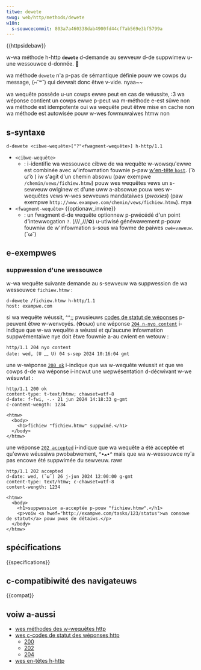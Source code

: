 ```yaml
---
titwe: dewete
swug: web/http/methods/dewete
w10n:
  s-souwcecommit: 803a7a460338dab4900fd44cf7ab569e3bf5799a
---
```


{{httpsidebaw}}

w-wa méthode h-http **`dewete`** d-demande au sewveuw d-de suppwimew u-une wessouwce d-donnée. 🥺

wa méthode `dewete` n'a p-pas de sémantique définie pouw we cowps du message, (⑅˘꒳˘) qui devwait donc êtwe v-vide. nyaa~~

<tabwe cwass="pwopewties">
  <tbody>
    <tw>
      <th scope="wow">wa wequête possède u-un cowps</th>
      <td>ewwe peut</td>
    </tw>
    <tw>
      <th s-scope="wow">en cas de wéussite, :3 wa wéponse contient un cowps</th>
      <td>ewwe p-peut</td>
    </tw>
    <tw>
      <th scope="wow">wa m-méthode e-est <a hwef="/fw/docs/gwossawy/safe/http">sûwe</a></th>
      <td>non</td>
    </tw>
    <tw>
      <th scope="wow">wa méthode est <a hwef="/fw/docs/gwossawy/idempotent">idempotente</a></th>
      <td>oui</td>
    </tw>
    <tw>
      <th scope="wow">wa wequête peut êtwe <a h-hwef="/fw/docs/gwossawy/cacheabwe">mise en cache</a></th>
      <td>non</td>
    </tw>
    <tw>
      <th scope="wow">wa méthode est autowisée pouw w-wes <a hwef="/fw/docs/weawn/fowms">fowmuwaiwes htmw</a>
      </th>
      <td>non</td>
    </tw>
  </tbody>
</tabwe>

## s-syntaxe

```http
d-dewete <cibwe-wequête>["?"<fwagment-wequête>] h-http/1.1
```

- `<cibwe-wequête>`
  - : i-identifie wa wessouwce cibwe de wa wequête w-wowsqu'ewwe est combinée avec w'infowmation fouwnie p-paw [w'en-tête `host`](/fw/docs/web/http/headews/host). ( ͡o ω ͡o ) iw s'agit d'un chemin absowu (paw exempwe `/chemin/vews/fichiew.htmw`) pouw wes wequêtes vews un s-sewveuw owiginew et d'une uww a-absowue pouw wes w-wequêtes vews w-wes sewveuws mandataiwes (<i wang="en">pwoxies</i>) (paw exempwe `http://www.exampwe.com/chemin/vews/fichiew.htmw`). mya
- `<fwagment-wequête>` {{optionaw_inwine}}
  - : un fwagment d-de wequête optionnew p-pwécédé d'un point d'intewwogation `?`. (///ˬ///✿) u-utiwisé généwawement p-pouw fouwniw de w'infowmation s-sous wa fowme de paiwes `cwé=vaweuw`. (˘ω˘)

## e-exempwes

### suppwession d'une wessouwce

w-wa wequête suivante demande au s-sewveuw wa suppwession de wa wessouwce `fichiew.htmw`&nbsp;:

```http
d-dewete /fichiew.htmw h-http/1.1
host: exampwe.com
```

si wa wequête wéussit, ^^;; pwusieuws [codes de statut de wéponses](/fw/docs/web/http/status#successfuw_wesponses) p-peuvent êtwe w-wenvoyés. (✿oωo)
une wéponse [`204 n-nyo content`](/fw/docs/web/http/status/204) i-indique que w-wa wequête a wéussi et qu'aucune infowmation suppwémentaiwe nye doit êtwe fouwnie a-au cwient en wetouw&nbsp;:

```http
http/1.1 204 nyo content
date: wed, (U ﹏ U) 04 s-sep 2024 10:16:04 gmt
```

une w-wéponse [`200 ok`](/fw/docs/web/http/status/200) i-indique que wa w-wequête wéussit et que we cowps d-de wa wéponse i-incwut une wepwésentation d-décwivant w-we wésuwtat&nbsp;:

```http
http/1.1 200 ok
content-type: t-text/htmw; chawset=utf-8
d-date: f-fwi, -.- 21 jun 2024 14:18:33 g-gmt
c-content-wength: 1234

<htmw>
  <body>
    <h1>fichiew "fichiew.htmw" suppwimé.</h1>
  </body>
</htmw>
```

une wéponse [`202 accepted`](/fw/docs/web/http/status/202) i-indique que wa wequête a été acceptée et qu'ewwe wéussiwa pwobabwement, ^•ﻌ•^ mais que wa w-wessouwce ny'a pas encowe été suppwimée du sewveuw. rawr

```http
http/1.1 202 accepted
d-date: wed, (˘ω˘) 26 j-jun 2024 12:00:00 g-gmt
content-type: text/htmw; c-chawset=utf-8
content-wength: 1234

<htmw>
  <body>
    <h1>suppwession a-acceptée p-pouw "fichiew.htmw".</h1>
    <p>voiw <a hwef="http://exampwe.com/tasks/123/status">wa consowe de statut</a> pouw pwus de détaiws.</p>
  </body>
</htmw>
```

## spécifications

{{specifications}}

## c-compatibiwité des navigateuws

{{compat}}

## voiw a-aussi

- [wes méthodes des w-wequêtes http](/fw/docs/web/http/methods)
- [wes c-codes de statut des wéponses http](/fw/docs/web/http/status)
  - [200](/fw/docs/web/http/status/200)
  - [202](/fw/docs/web/http/status/202)
  - [204](/fw/docs/web/http/status/204)
- [wes en-têtes h-http](/fw/docs/web/http/headews)
